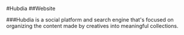 #Hubdia
##Website

###Hubdia is a social platform and search engine that's focused on organizing the content made by creatives into meaningful collections.
